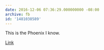 ```yaml
---
date: 2016-12-06 07:36:29.000000000 -08:00
archive: fb
id: '1481038589'
---
```


This is the Phoenix I know.

[Link](http://www.azcentral.com/story/news/local/phoenix/2016/12/05/phoenix-middle-eastern-bakery-supporters-thanks/95021986/)